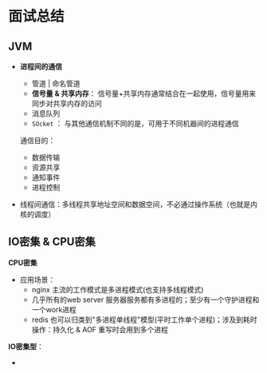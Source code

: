 # 面试总结

## JVM

- **进程间的通信**

  - 管道 | 命名管道
  - **信号量 & 共享内存**： 信号量+共享内存通常结合在一起使用，信号量用来同步对共享内存的访问
  - 消息队列
  - `SOcket` ： 与其他通信机制不同的是，可用于不同机器间的进程通信

  通信目的：

  - 数据传输
  - 资源共享
  - 通知事件
  - 进程控制



- 线程间通信：多线程共享地址空间和数据空间，不必通过操作系统（也就是内核的调度）

## IO密集 & CPU密集

**CPU密集**

- 应用场景：
  - nginx 主流的工作模式是多进程模式(也支持多线程模式)
  - 几乎所有的web server 服务器服务都有多进程的；至少有一个守护进程和一个work进程
  - redis 也可以归类到"多进程单线程"模型(平时工作单个进程)；涉及到耗时操作：持久化 & AOF 重写时会用到多个进程

**IO密集型**：

- 





